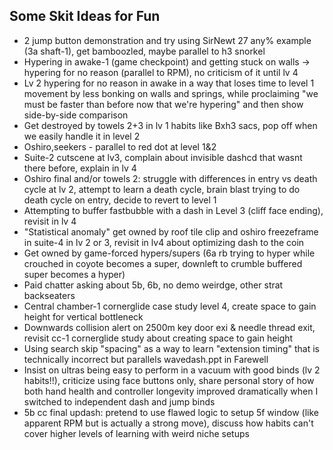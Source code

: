 ## Some Skit Ideas for Fun

- 2 jump button demonstration and try using SirNewt 27 any% example (3a shaft-1), get bamboozled, maybe parallel to h3 snorkel
- Hypering in awake-1 (game checkpoint) and getting stuck on walls -> hypering for no reason (parallel to RPM), no criticism of it until lv 4
- Lv 2 hypering for no reason in awake in a way that loses time to level 1 movement by less bonking on walls and springs, while proclaiming "we must be faster than before now that we're hypering" and then show side-by-side comparison
- Get destroyed by towels 2+3 in lv 1 habits like Bxh3 sacs, pop off when we easily handle it in level 2
- Oshiro,seekers - parallel to red dot at level 1&2
- Suite-2 cutscene at lv3, complain about invisible dashcd that wasnt there before, explain in lv 4
- Oshiro final and/or towels 2: struggle with differences in entry vs death cycle at lv 2, attempt to learn a death cycle, brain blast trying to do death cycle on entry, decide to revert to level 1
- Attempting to buffer fastbubble with a dash in Level 3 (cliff face ending), revisit in lv 4
- "Statistical anomaly" get owned by roof tile clip and oshiro freezeframe in suite-4 in lv 2 or 3, revisit in lv4 about optimizing dash to the coin
- Get owned by game-forced hypers/supers (6a rb trying to hyper while crouched in coyote becomes a super, downleft to crumble buffered super becomes a hyper)
- Paid chatter asking about 5b, 6b, no demo weirdge, other strat backseaters
- Central chamber-1 cornerglide case study level 4, create space to gain height for vertical bottleneck
- Downwards collision alert on 2500m key door exi & needle thread exit, revisit cc-1 cornerglide study about creating space to gain height
- Using search skip "spacing" as a way to learn "extension timing" that is technically incorrect but parallels wavedash.ppt in Farewell
- Insist on ultras being easy to perform in a vacuum with good binds (lv 2 habits!!), criticize using face buttons only, share personal story of how both hand health and controller longevity improved dramatically when I switched to independent dash and jump binds
- 5b cc final updash: pretend to use flawed logic to setup 5f window (like apparent RPM but is actually a strong move), discuss how habits can't cover higher levels of learning with weird niche setups
